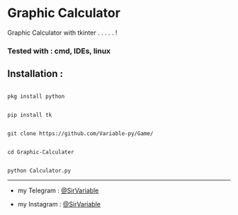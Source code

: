 # Graphic Calculator

Graphic Calculator with tkinter . . . . . !

### Tested with : **cmd, IDEs, linux** ###

## Installation :

```

pkg install python

```

```

pip install tk

```

```

git clone https://github.com/Variable-py/Game/

```

```

cd Graphic-Calculater

```

```

python Calculator.py

```

------------------

- my Telegram : [@SirVariable](https://t.me/SirVariable)

- my Instagram : [@SirVariable](https://www.instagram.com/sirvariable/)
